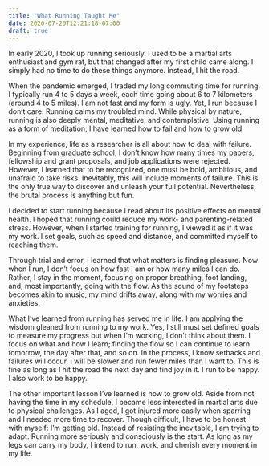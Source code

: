 ```yaml
---
title: "What Running Taught Me"
date: 2020-07-20T12:21:18-07:00
draft: true
---
```


In early 2020, I took up running seriously. I used to be a martial arts enthusiast and gym rat, but that changed after my first child came along. I simply had no time to do these things anymore. Instead, I hit the road. 

When the pandemic emerged, I traded my long commuting time for running. I typically run 4 to 5 days a week, each time going about 6 to 7 kilometers (around 4 to 5 miles). I am not fast and my form is ugly. Yet, I run because I don’t care. Running calms my troubled mind. While physical by nature, running is also deeply mental, meditative, and contemplative. Using running as a form of meditation, I have learned how to fail and how to grow old.

In my experience, life as a researcher is all about how to deal with failure. Beginning from graduate school, I don’t know how many times my papers, fellowship and grant proposals, and job applications were rejected. However, I learned that to be recognized, one must be bold, ambitious, and unafraid to take risks. Inevitably, this will include moments of failure. This is the only true way to discover and unleash your full potential. Nevertheless, the brutal process is anything but fun. 

I decided to start running because I read about its positive effects on mental health. I hoped that running could reduce my work- and parenting-related stress. However, when I started training for running, I viewed it as if it was my work. I set goals, such as speed and distance, and committed myself to reaching them.

Through trial and error, I learned that what matters is finding pleasure. Now when I run, I don’t focus on how fast I am or how many miles I can do. Rather, I stay in the moment, focusing on proper breathing, foot landing, and, most importantly, going with the flow. As the sound of my footsteps becomes akin to music, my mind drifts away, along with my worries and anxieties. 

What I’ve learned from running has served me in life. I am applying the wisdom gleaned from running to my work. Yes, I still must set defined goals to measure my progress but when I’m working, I don’t think about them. I focus on what and how I learn; finding the flow so I can continue to learn tomorrow, the day after that, and so on. In the process, I know setbacks and failures will occur. I will be slower and run fewer miles than I want to. This is fine as long as I hit the road the next day and find joy in it. I run to be happy. I also work to be happy.

The other important lesson I’ve learned is how to grow old. Aside from not having the time in my schedule, I became less interested in martial arts due to physical challenges. As I aged, I got injured more easily when sparring and I needed more time to recover. Though difficult, I have to be honest with myself: I’m getting old. Instead of resisting the inevitable, I am trying to adapt. Running more seriously and consciously is the start. As long as my legs can carry my body, I intend to run, work, and cherish every moment in my life.
